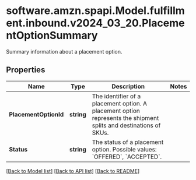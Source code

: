 # software.amzn.spapi.Model.fulfillment.inbound.v2024_03_20.PlacementOptionSummary
Summary information about a placement option.

## Properties

Name | Type | Description | Notes
------------ | ------------- | ------------- | -------------
**PlacementOptionId** | **string** | The identifier of a placement option. A placement option represents the shipment splits and destinations of SKUs. | 
**Status** | **string** | The status of a placement option. Possible values: &#x60;OFFERED&#x60;, &#x60;ACCEPTED&#x60;. | 

[[Back to Model list]](../README.md#documentation-for-models) [[Back to API list]](../README.md#documentation-for-api-endpoints) [[Back to README]](../README.md)

